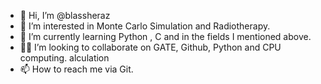 - 👋 Hi, I’m @blassheraz
- 👀 I’m interested in Monte Carlo Simulation and Radiotherapy.
- 🌱 I’m currently learning Python , C and in the fields I mentioned above.
- 👊🏼 I’m looking to collaborate on GATE, Github, Python and CPU computing. alculation
- 📫 How to reach me via Git. 

<!---
blassheraz/blassheraz is a ✨ special ✨ repository because its `README.md` (this file) appears on your GitHub profile.
You can click the Preview link to take a look at your changes.
--->
